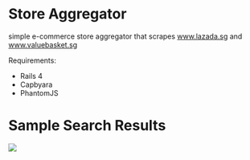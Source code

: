 Store Aggregator
================

simple e-commerce store aggregator that scrapes www.lazada.sg and www.valuebasket.sg

Requirements:
- Rails 4
- Capbyara
- PhantomJS

Sample Search Results
=============================
![](http://i.imgur.com/unvGgp6.png)
